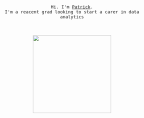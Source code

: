 <p align="center">
  <br>
  <br>
  <br>
  <samp>Hi. I'm <a href="https://www.linkedin.com/in/patrick-mcalinden/" '#00ff00'>Patrick</a>.<br> I'm a reacent grad looking to start a carer in data analytics</samp>
  <br>
  <br>
  <br>
  <br>
  <img src="https://mir-s3-cdn-cf.behance.net/project_modules/max_1200/1daffa70744351.5bad3c9b776fe.gif" hieght ="50" width="250" />
</p>

